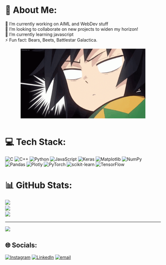 # 💫 About Me:
🔭 I’m currently working on AIML and WebDev stuff<br>
👯 I’m looking to collaborate on new projects to widen my horizon!<br>
🌱 I’m currently learning javascript<br>
⚡ Fun fact: Bears, Beets, Battlestar Galactica.


<div align="center">
<img src="https://github.com/PurviMalhotra/PurviMalhotra/blob/main/giyu_tomioka.gif" align="center" display=block width=80% height=auto alt="1" >
<br></br>

</p>
</div>



# 💻 Tech Stack:
![C](https://img.shields.io/badge/c-%2300599C.svg?style=for-the-badge&logo=c&logoColor=white) ![C++](https://img.shields.io/badge/c++-%2300599C.svg?style=for-the-badge&logo=c%2B%2B&logoColor=white) ![Python](https://img.shields.io/badge/python-3670A0?style=for-the-badge&logo=python&logoColor=ffdd54) ![JavaScript](https://img.shields.io/badge/javascript-%23323330.svg?style=for-the-badge&logo=javascript&logoColor=%23F7DF1E) ![Keras](https://img.shields.io/badge/Keras-%23D00000.svg?style=for-the-badge&logo=Keras&logoColor=white) ![Matplotlib](https://img.shields.io/badge/Matplotlib-%23ffffff.svg?style=for-the-badge&logo=Matplotlib&logoColor=black) ![NumPy](https://img.shields.io/badge/numpy-%23013243.svg?style=for-the-badge&logo=numpy&logoColor=white) ![Pandas](https://img.shields.io/badge/pandas-%23150458.svg?style=for-the-badge&logo=pandas&logoColor=white) ![Plotly](https://img.shields.io/badge/Plotly-%233F4F75.svg?style=for-the-badge&logo=plotly&logoColor=white) ![PyTorch](https://img.shields.io/badge/PyTorch-%23EE4C2C.svg?style=for-the-badge&logo=PyTorch&logoColor=white) ![scikit-learn](https://img.shields.io/badge/scikit--learn-%23F7931E.svg?style=for-the-badge&logo=scikit-learn&logoColor=white) ![TensorFlow](https://img.shields.io/badge/TensorFlow-%23FF6F00.svg?style=for-the-badge&logo=TensorFlow&logoColor=white)
# 📊 GitHub Stats:
![](https://github-readme-stats.vercel.app/api?username=PurviMalhotra&theme=radical&hide_border=false&include_all_commits=false&count_private=false)<br/>
![](https://nirzak-streak-stats.vercel.app/?user=PurviMalhotra&theme=radical&hide_border=false)<br/>
![](https://github-readme-stats.vercel.app/api/top-langs/?username=PurviMalhotra&theme=radical&hide_border=false&include_all_commits=false&count_private=false&layout=compact)

---
[![](https://visitcount.itsvg.in/api?id=PurviMalhotra&icon=0&color=0)](https://visitcount.itsvg.in)

## 🌐 Socials:
[![Instagram](https://img.shields.io/badge/Instagram-%23E4405F.svg?logo=Instagram&logoColor=white)](https://instagram.com/_purvvii) [![LinkedIn](https://img.shields.io/badge/LinkedIn-%230077B5.svg?logo=linkedin&logoColor=white)](https://www.linkedin.com/in/purvi-malhotra-237aba204/) [![email](https://img.shields.io/badge/Email-D14836?logo=gmail&logoColor=white)](mailto:malhotrapurvi48@gmail.com) 

